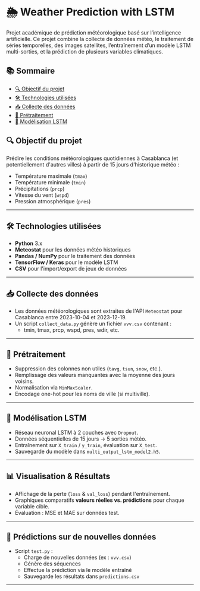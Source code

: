 # 🌦️ Weather Prediction with LSTM 

Projet académique de prédiction météorologique basé sur l’intelligence artificielle. Ce projet combine la collecte de données météo, le traitement de séries temporelles, des images satellites, l’entraînement d’un modèle LSTM multi-sorties, et la prédiction de plusieurs variables climatiques.

## 📚 Sommaire

- [🔍 Objectif du projet](#-objectif-du-projet)
- [🛠️ Technologies utilisées](#-technologies-utilisées)
- [📥 Collecte des données](#-collecte-des-données)
- [🧹 Prétraitement](#-prétraitement)
- [🧠 Modélisation LSTM](#-modélisation-lstm)


## 🔍 Objectif du projet

Prédire les conditions météorologiques quotidiennes à Casablanca (et potentiellement d'autres villes) à partir de 15 jours d'historique météo :
- Température maximale (`tmax`)
- Température minimale (`tmin`)
- Précipitations (`prcp`)
- Vitesse du vent (`wspd`)
- Pression atmosphérique (`pres`)

---

## 🛠️ Technologies utilisées

- **Python** 3.x
- **Meteostat** pour les données météo historiques
- **Pandas / NumPy** pour le traitement des données
- **TensorFlow / Keras** pour le modèle LSTM
- **CSV** pour l'import/export de jeux de données

---

## 📥 Collecte des données

- Les données météorologiques sont extraites de l'API `Meteostat` pour Casablanca entre 2023-10-04 et 2023-12-19.
- Un script `collect_data.py` génère un fichier `vvv.csv` contenant :
  - tmin, tmax, prcp, wspd, pres, wdir, etc.

---

## 🧹 Prétraitement

- Suppression des colonnes non utiles (`tavg`, `tsun`, `snow`, etc.).
- Remplissage des valeurs manquantes avec la moyenne des jours voisins.
- Normalisation via `MinMaxScaler`.
- Encodage one-hot pour les noms de ville (si multiville).

---

## 🧠 Modélisation LSTM

- Réseau neuronal LSTM à 2 couches avec `Dropout`.
- Données séquentielles de 15 jours → 5 sorties météo.
- Entraînement sur `X_train` / `y_train`, évaluation sur `X_test`.
- Sauvegarde du modèle dans `multi_output_lstm_model2.h5`.

---

## 📊 Visualisation & Résultats

- Affichage de la perte (`loss` & `val_loss`) pendant l'entraînement.
- Graphiques comparatifs **valeurs réelles vs. prédictions** pour chaque variable cible.
- Évaluation : MSE et MAE sur données test.

---

## 🧪 Prédictions sur de nouvelles données

- Script `test.py` :
  - Charge de nouvelles données (ex : `vvv.csv`)
  - Génère des séquences
  - Effectue la prédiction via le modèle entraîné
  - Sauvegarde les résultats dans `predictions.csv`

---


